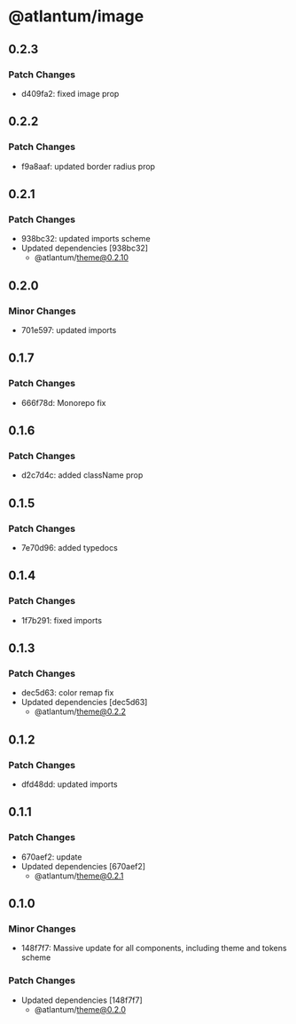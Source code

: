 # @atlantum/image

## 0.2.3

### Patch Changes

-   d409fa2: fixed image prop

## 0.2.2

### Patch Changes

-   f9a8aaf: updated border radius prop

## 0.2.1

### Patch Changes

-   938bc32: updated imports scheme
-   Updated dependencies [938bc32]
    -   @atlantum/theme@0.2.10

## 0.2.0

### Minor Changes

-   701e597: updated imports

## 0.1.7

### Patch Changes

-   666f78d: Monorepo fix

## 0.1.6

### Patch Changes

-   d2c7d4c: added className prop

## 0.1.5

### Patch Changes

-   7e70d96: added typedocs

## 0.1.4

### Patch Changes

-   1f7b291: fixed imports

## 0.1.3

### Patch Changes

-   dec5d63: color remap fix
-   Updated dependencies [dec5d63]
    -   @atlantum/theme@0.2.2

## 0.1.2

### Patch Changes

-   dfd48dd: updated imports

## 0.1.1

### Patch Changes

-   670aef2: update
-   Updated dependencies [670aef2]
    -   @atlantum/theme@0.2.1

## 0.1.0

### Minor Changes

-   148f7f7: Massive update for all components, including theme and tokens scheme

### Patch Changes

-   Updated dependencies [148f7f7]
    -   @atlantum/theme@0.2.0
